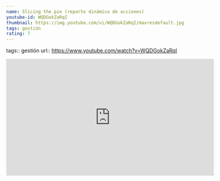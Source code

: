 ```yaml
---
name: Slicing the pie (reparto dinámico de acciones)
youtube-id: WQDGokZaRqI
thumbnail: https://img.youtube.com/vi/WQDGokZaRqI/maxresdefault.jpg
tags: gestión
rating: 7
---
```

tags:: gestión
url:: https://www.youtube.com/watch?v=WQDGokZaRqI

<iframe width='560' height='315' src='https://www.youtube.com/embed/WQDGokZaRqI' title='YouTube video player' frameborder='0' allow='accelerometer; autoplay; clipboard-write; encrypted-media; gyroscope; picture-in-picture; web-share' allowfullscreen></iframe>


